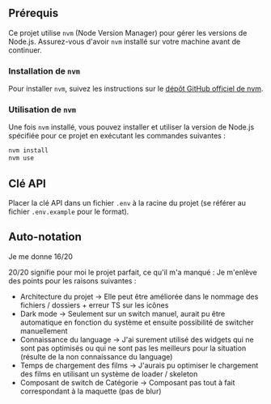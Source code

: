 ## Prérequis

Ce projet utilise `nvm` (Node Version Manager) pour gérer les versions de Node.js. Assurez-vous d'avoir `nvm` installé sur votre machine avant de continuer.

### Installation de `nvm`

Pour installer `nvm`, suivez les instructions sur le [dépôt GitHub officiel de nvm](https://github.com/nvm-sh/nvm).

### Utilisation de `nvm`

Une fois `nvm` installé, vous pouvez installer et utiliser la version de Node.js spécifiée pour ce projet en exécutant les commandes suivantes :

```sh
nvm install
nvm use
```

## Clé API
Placer la clé API dans un fichier `.env` à la racine du projet (se référer au fichier `.env.example` pour le format).

## Auto-notation
Je me donne 16/20

20/20 signifie pour moi le projet parfait, ce qu'il m'a manqué :
Je m'enlève des points pour les raisons suivantes :

- Architecture du projet -> Elle peut être améliorée dans le nommage des fichiers / dossiers + erreur TS sur les icônes
- Dark mode -> Seulement sur un switch manuel, aurait pu être automatique en fonction du système et ensuite possibilité de switcher manuellement
- Connaissance du language -> J'ai surement utilisé des widgets qui ne sont pas optimisés ou qui ne sont pas les meilleurs pour la situation (résulte de la non connaissance du language)
- Temps de chargement des films -> J'aurais pu optimiser le chargement des films en utilisant un système de loader / skeleton
- Composant de switch de Catégorie -> Composant pas tout à fait correspondant à la maquette (pas de blur)
